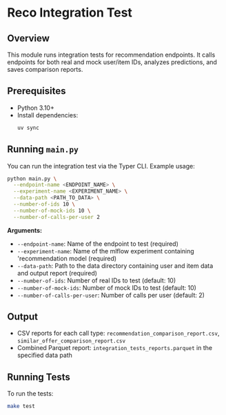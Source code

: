 # Reco Integration Test

## Overview

This module runs integration tests for recommendation endpoints. It calls endpoints for both real and mock user/item IDs, analyzes predictions, and saves comparison reports.

## Prerequisites

- Python 3.10+
- Install dependencies:
  ```bash
  uv sync
  ```

## Running `main.py`

You can run the integration test via the Typer CLI. Example usage:

```bash
python main.py \
  --endpoint-name <ENDPOINT_NAME> \
  --experiment-name <EXPERIMENT_NAME> \
  --data-path <PATH_TO_DATA> \
  --number-of-ids 10 \
  --number-of-mock-ids 10 \
  --number-of-calls-per-user 2
```

**Arguments:**
- `--endpoint-name`: Name of the endpoint to test (required)
- `--experiment-name`: Name of the mlflow experiment containing 'recommendation model (required)
- `--data-path`: Path to the data directory containing user and item data and output report (required)
- `--number-of-ids`: Number of real IDs to test (default: 10)
- `--number-of-mock-ids`: Number of mock IDs to test (default: 10)
- `--number-of-calls-per-user`: Number of calls per user (default: 2)

## Output

- CSV reports for each call type: `recommendation_comparison_report.csv`, `similar_offer_comparison_report.csv`
- Combined Parquet report: `integration_tests_reports.parquet` in the specified data path

## Running Tests

To run the tests:

```bash
make test
```

